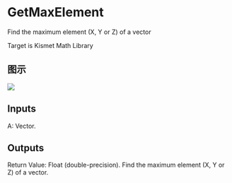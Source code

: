# GetMaxElement

Find the maximum element (X, Y or Z) of a vector

Target is Kismet Math Library

## 图示

![]($-20221218-19564442.png)

## Inputs

A: Vector.  

## Outputs

Return Value: Float (double-precision). Find the maximum element (X, Y or Z) of a vector.


